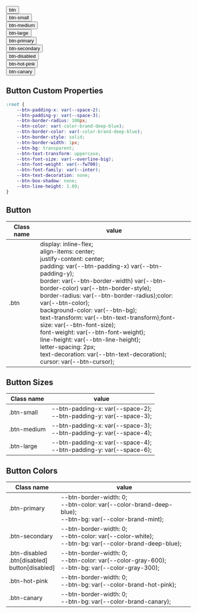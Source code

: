<div class="grid grid-column-4 gap-3 bg-gray-100 px-3 py-3 br-8">
 	<div>
		<button class='btn'>btn</button>
	</div>
 	<div>
		<button class='btn btn-small'>btn-small</button>
	</div>
 	<div>
		<button class='btn btn-medium'>btn-medium</button>
	</div>
 	<div>
		<button class='btn btn-large'>btn-large</button>
	</div>
 	<div>
		<button class='btn btn-primary'>btn-primary</button>
	</div>
 	<div>
		<button class='btn btn-secondary'>btn-secondary</button>
	</div>
 	<div>
		<button class='btn btn-disabled'>btn-disabled</button>
	</div>
 	<div>
		<button class='btn btn-hot-pink'>btn-hot-pink</button>
	</div>
 	<div>
		<button class='btn btn-canary'>btn-canary</button>
	</div>
</div>

## Button Custom Properties

```CSS
:root {
	--btn-padding-x: var(--space-2);
	--btn-padding-y: var(--space-3);
	--btn-border-radius: 100px;
	--btn-color: var(-color-brand-deep-blue);
	--btn-border-color: var(-color-brand-deep-blue);
	--btn-border-style: solid;
	--btn-border-width: 1px;
	--btn-bg: transparent;
	--btn-text-transform: uppercase;
	--btn-font-size: var(--overline-big);
	--btn-font-weight: var(--fw700);
	--btn-font-family: var(--inter);
	--btn-text-decoration: none;
	--btn-box-shadow: none;
	--btn-line-height: 1.09;
}
```

## Button

| Class name | value                                                                                                                                                                                                                                                                                                                                                                                                                                                                                                                                                                                                        |
| ---------- | ------------------------------------------------------------------------------------------------------------------------------------------------------------------------------------------------------------------------------------------------------------------------------------------------------------------------------------------------------------------------------------------------------------------------------------------------------------------------------------------------------------------------------------------------------------------------------------------------------------ |
| .btn       | display: inline-flex;<br/>align-items: center;<br/>justify-content: center;<br/>padding: var(--btn-padding-x) var(--btn-padding-y);<br/>border: var(--btn-border-width) var(--btn-border-color) var(--btn-border-style);<br/>border-radius: var(--btn-border-radius);color: var(--btn-color);<br/>background-color: var(--btn-bg);<br/>text-transform: var(--btn-text-transform);font-size: var(--btn-font-size);<br/>font-weight: var(--btn-font-weight);<br/>line-height: var(--btn-line-height);<br/>letter-spacing: 2px;<br/>text-decoration: var(--btn-text-decoration);<br/>cursor: var(--btn-cursor); |

## Button Sizes

| Class name  | value                                                                  |
| ----------- | ---------------------------------------------------------------------- |
| .btn-small  | --btn-padding-x: var(--space-2);<br/>--btn-padding-y: var(--space-3);  |
| .btn-medium | --btn-padding-x: var(--space-3);<br/> --btn-padding-y: var(--space-4); |
| .btn-large  | --btn-padding-x: var(--space-4); <br/>--btn-padding-y: var(--space-6); |

## Button Colors

| Class name                                            | value                                                                                                             |
| ----------------------------------------------------- | ----------------------------------------------------------------------------------------------------------------- |
| .btn-primary                                          | --btn-border-width: 0;<br/>--btn-color: var(--color-brand-deep-blue);<br/>--btn-bg: var(--color-brand-mint);<br/> |
| .btn-secondary                                        | --btn-border-width: 0;<br/>--btn-color: var(--color-white);<br/>--btn-bg: var(--color-brand-deep-blue);<br/>      |
| .btn-disabled<br/>.btn[disabled]<br/>button[disabled] | --btn-border-width: 0;<br/>--btn-color: var(--color-gray-600);<br/>--btn-bg: var(--color-gray-300);<br/>          |
| .btn-hot-pink                                         | --btn-border-width: 0;<br/>--btn-bg: var(--color-brand-hot-pink);<br/>                                            |
| .btn-canary                                           | --btn-border-width: 0;<br/>--btn-bg: var(--color-brand-canary);<br/>                                              |

